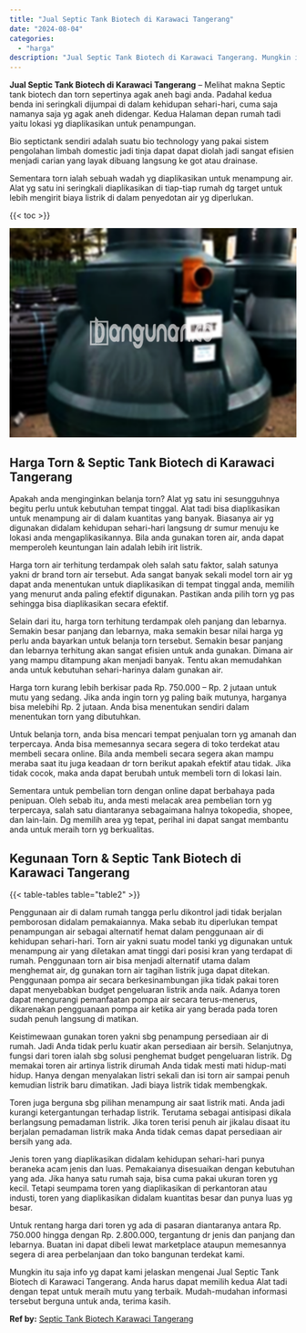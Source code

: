 ```yaml
---
title: "Jual Septic Tank Biotech di Karawaci Tangerang"
date: "2024-08-04"
categories: 
  - "harga"
description: "Jual Septic Tank Biotech di Karawaci Tangerang. Mungkin itu saja info yg dapat kami jelaskan mengenai Jual Septic Tank Biotech di Karawaci Tangerang. Anda ha..."
---
```


**Jual Septic Tank Biotech di Karawaci Tangerang** – Melihat makna Septic tank biotech dan torn sepertinya agak aneh bagi anda. Padahal kedua benda ini seringkali dijumpai di dalam kehidupan sehari-hari, cuma saja namanya saja yg agak aneh didengar. Kedua Halaman depan rumah tadi yaitu lokasi yg diaplikasikan untuk penampungan.

Bio septictank sendiri adalah suatu bio technology yang pakai sistem pengolahan limbah domestic jadi tinja dapat dapat diolah jadi sangat efisien menjadi carian yang layak dibuang langsung ke got atau drainase.

Sementara torn ialah sebuah wadah yg diaplikasikan untuk menampung air. Alat yg satu ini seringkali diaplikasikan di tiap-tiap rumah dg target untuk lebih mengirit biaya listrik di dalam penyedotan air yg diperlukan.

{{< toc >}}

![Jual Septic Tank Biotech di Karawaci Tangerang](/images/jual-bio-septictank-47.png)

## Harga Torn & Septic Tank Biotech di Karawaci Tangerang

Apakah anda menginginkan belanja torn? Alat yg satu ini sesungguhnya begitu perlu untuk kebutuhan tempat tinggal. Alat tadi bisa diaplikasikan untuk menampung air di dalam kuantitas yang banyak. Biasanya air yg digunakan didalam kehidupan sehari-hari langsung dr sumur menuju ke lokasi anda mengaplikasikannya. Bila anda gunakan toren air, anda dapat memperoleh keuntungan lain adalah lebih irit listrik.

Harga torn air terhitung terdampak oleh salah satu faktor, salah satunya yakni dr brand torn air tersebut. Ada sangat banyak sekali model torn air yg dapat anda menentukan untuk diaplikasikan di tempat tinggal anda, memilih yang menurut anda paling efektif digunakan. Pastikan anda pilih torn yg pas sehingga bisa diaplikasikan secara efektif.

Selain dari itu, harga torn terhitung terdampak oleh panjang dan lebarnya. Semakin besar panjang dan lebarnya, maka semakin besar nilai harga yg perlu anda bayarkan untuk belanja torn tersebut. Semakin besar panjang dan lebarnya terhitung akan sangat efisien untuk anda gunakan. Dimana air yang mampu ditampung akan menjadi banyak. Tentu akan memudahkan anda untuk kebutuhan sehari-harinya dalam gunakan air.

Harga torn kurang lebih berkisar pada Rp. 750.000 – Rp. 2 jutaan untuk mutu yang sedang. Jika anda ingin torn yg paling baik mutunya, harganya bisa melebihi Rp. 2 jutaan. Anda bisa menentukan sendiri dalam menentukan torn yang dibutuhkan.

Untuk belanja torn, anda bisa mencari tempat penjualan torn yg amanah dan terpercaya. Anda bisa memesannya secara segera di toko terdekat atau membeli secara online. Bila anda membeli secara segera akan mampu meraba saat itu juga keadaan dr torn berikut apakah efektif atau tidak. Jika tidak cocok, maka anda dapat berubah untuk membeli torn di lokasi lain.

Sementara untuk pembelian torn dengan online dapat berbahaya pada penipuan. Oleh sebab itu, anda mesti melacak area pembelian torn yg terpercaya, salah satu diantaranya sebagaimana halnya tokopedia, shopee, dan lain-lain. Dg memilih area yg tepat, perihal ini dapat sangat membantu anda untuk meraih torn yg berkualitas.

## Kegunaan Torn & Septic Tank Biotech di Karawaci Tangerang

{{< table-tables table="table2" >}}

Penggunaan air di dalam rumah tangga perlu dikontrol jadi tidak berjalan pemborosan didalam pemakaiannya. Maka sebab itu diperlukan tempat penampungan air sebagai alternatif hemat dalam penggunaan air di kehidupan sehari-hari. Torn air yakni suatu model tanki yg digunakan untuk menampung air yang diletakan amat tinggi dari posisi kran yang terdapat di rumah. Penggunaan torn air bisa menjadi alternatif utama dalam menghemat air, dg gunakan torn air tagihan listrik juga dapat ditekan. Penggunaan pompa air secara berkesinambungan jika tidak pakai toren dapat menyebabkan budget pengeluaran listrik anda naik. Adanya toren dapat mengurangi pemanfaatan pompa air secara terus-menerus, dikarenakan pengguanaan pompa air ketika air yang berada pada toren sudah penuh langsung di matikan.

Keistimewaan gunakan toren yakni sbg penampung persediaan air di rumah. Jadi Anda tidak perlu kuatir akan persediaan air bersih. Selanjutnya, fungsi dari toren ialah sbg solusi penghemat budget pengeluaran listrik. Dg memakai toren air artinya listrik dirumah Anda tidak mesti mati hidup-mati hidup. Hanya dengan menyalakan listri sekali dan isi torn air sampai penuh kemudian listrik baru dimatikan. Jadi biaya listrik tidak membengkak.

Toren juga berguna sbg pilihan menampung air saat listrik mati. Anda jadi kurangi ketergantungan terhadap listrik. Terutama sebagai antisipasi dikala berlangsung pemadaman listrik. Jika toren terisi penuh air jikalau disaat itu berjalan pemadaman listrik maka Anda tidak cemas dapat persediaan air bersih yang ada.

Jenis toren yang diaplikasikan didalam kehidupan sehari-hari punya beraneka acam jenis dan luas. Pemakaianya disesuaikan dengan kebutuhan yang ada. Jika hanya satu rumah saja, bisa cuma pakai ukuran toren yg kecil. Tetapi seumpama toren yang diaplikasikan di perkantoran atau industi, toren yang diaplikasikan didalam kuantitas besar dan punya luas yg besar.

Untuk rentang harga dari toren yg ada di pasaran diantaranya antara Rp. 750.000 hingga dengan Rp. 2.800.000, tergantung dr jenis dan panjang dan lebarnya. Buatan ini dapat dibeli lewat marketplace ataupun memesannya segera di area perbelanjaan dan toko bangunan terdekat kami.

Mungkin itu saja info yg dapat kami jelaskan mengenai Jual Septic Tank Biotech di Karawaci Tangerang. Anda harus dapat memilih kedua Alat tadi dengan tepat untuk meraih mutu yang terbaik. Mudah-mudahan informasi tersebut berguna untuk anda, terima kasih.

**Ref by:** [Septic Tank Biotech Karawaci Tangerang](https://id.wikipedia.org/wiki/Septic)
